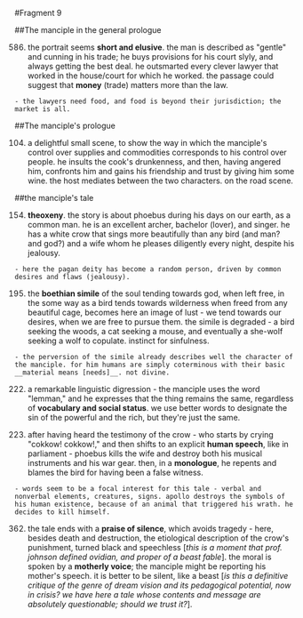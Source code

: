 #Fragment 9

##The manciple in the general prologue

586. the portrait seems __short and elusive__. the man is described as "gentle" and cunning in his trade; he buys provisions for his court slyly, and always getting the best deal. he outsmarted every clever lawyer that worked in the house/court for which he worked. the passage could suggest that __money__ (trade) matters more than the law.

	- the lawyers need food, and food is beyond their jurisdiction; the market is all.

##The manciple's prologue

104. a delightful small scene, to show the way in which the manciple's control over supplies and commodities corresponds to his control over people. he insults the cook's drunkenness, and then, having angered him, confronts him and gains his friendship and trust by giving him some wine. the host mediates between the two characters. on the road scene.

##the manciple's tale

154. __theoxeny__. the story is about phoebus during his days on our earth, as a common man. he is an excellent archer, bachelor (lover), and singer. he has a white crow that sings more beautifully than any bird (and man? and god?) and a wife whom he pleases diligently every night, despite his jealousy.

	- here the pagan deity has become a random person, driven by common desires and flaws (jealousy).

195. the __boethian simile__ of the soul tending towards god, when left free, in the some way as a bird tends towards wilderness when freed from any beautiful cage, becomes here an image of lust - we tend towards our desires, when we are free to pursue them. the simile is degraded - a bird seeking the woods, a cat seeking a mouse, and eventually a she-wolf seeking a wolf to copulate. instinct for sinfulness.

	- the perversion of the simile already describes well the character of the manciple. for him humans are simply coterminous with their basic __material means [needs]__. not divine.

222. a remarkable linguistic digression - the manciple uses the word "lemman," and he expresses that the thing remains the same, regardless of __vocabulary and social status__. we use better words to designate the sin of the powerful and the rich, but they're just the same.

291. after having heard the testimony of the crow - who starts by crying "cokkow! cokkow!," and then shifts to an explicit __human speech__, like in parliament - phoebus kills the wife and destroy both his musical instruments and his war gear. then, in a __monologue__, he repents and blames the bird for having been a false witness.

	- words seem to be a focal interest for this tale - verbal and nonverbal elements, creatures, signs. apollo destroys the symbols of his human existence, because of an animal that triggered his wrath. he decides to kill himself.

362. the tale ends with a __praise of silence__, which avoids tragedy - here, besides death and destruction, the etiological description of the crow's punishment, turned black and speechless [_this is a moment that prof. johnson defined ovidian, and proper of a beast fable_]. the moral is spoken by a __motherly voice__; the manciple might be reporting his mother's speech. it is better to be silent, like a beast [_is this a definitive critique of the genre of dream vision and its pedagogical potential, now in crisis? we have here a tale whose contents and message are absolutely questionable; should we trust it?_].
